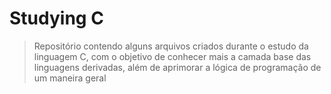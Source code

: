 # Studying C

> Repositório contendo alguns arquivos criados durante o estudo da linguagem C,
> com o objetivo de conhecer mais a camada base das linguagens derivadas, além 
> de aprimorar a lógica de programação de um maneira geral
